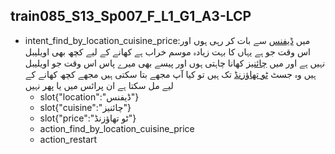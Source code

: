 ## train085_S13_Sp007_F_L1_G1_A3-LCP
* intent_find_by_location_cuisine_price:میں [ڈیفنس](location) سے بات کر رہی ہوں اور اس وقت جو ہے یہاں کا بہت زیادہ موسم خراب ہے کھانے کے لیے کچھ بھی اویلیبل نہیں ہے اور میں [چائنیز](cuisine) کھانا چاہتی ہوں اور پیسے بھی میرے پاس اس وقت جو اویلیبل ہیں وہ جسٹ [ٹو تھاؤزنڈ](price) تک ہیں تو کیا آپ مجھے بتا سکتی ہیں مجھے کچھ کھانے کے لیے مل سکتا ہے ان پرائس میں یا پھر نہیں
	- slot{"location":"ڈیفنس"}
	- slot{"cuisine":"چائنیز"}
	- slot{"price":"ٹو تھاؤزنڈ"}
	- action_find_by_location_cuisine_price
	- action_restart